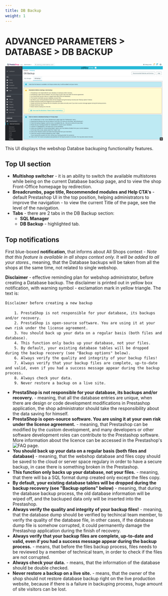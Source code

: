 ```yaml
---
title: DB Backup
weight: 1
---
```


# ADVANCED PARAMETERS > DATABASE > DB BACKUP

![Database Backup UI](static/img/configure-db-backup.png)

This UI displays the webshop Databse backuping functionality features.

## Top UI section

- **Multishop switcher** - it is an ability to switch the available multistores while being on the current Database backup page, and to view the shop Front-Office homepage by redirection.
- **Breadcrumbs, page title, Recommended modules and Help CTA's** - default Prestashop UI in the top position, helping administrators to improve the navigation - to view the current Title of the page, see the level of the navigation.
- **Tabs** - there are 2 tabs in the DB Backup section:
  - **SQL Manager**
  - **DB Backup** - highlighted tab.

## Top notifications

First blue-boxed **notification**, that informs about All Shops context - _Note that this feature is available in all shops context only. It will be added to all your stores._, meaning, that the Database backups will be taken from all the shops at the same time, not related to single webshop. 

**Disclaimer** - effective reminding plan for webshop administrator, before creating a Database backup. The disclaimer is printed out in yellow box notification, with warning symbol - exclamation mark in yellow triangle. The text is:

```
Disclaimer before creating a new backup

    1. PrestaShop is not responsible for your database, its backups and/or recovery.
    2. PrestaShop is open-source software. You are using it at your own risk under the license agreement.
    3. You should back up your data on a regular basis (both files and database).
    4. This function only backs up your database, not your files.
    5. By default, your existing database tables will be dropped during the backup recovery (see "Backup options" below).
    6. Always verify the quality and integrity of your backup files!
    7. Always verify that your backup files are complete, up-to-date and valid, even if you had a success message appear during the backup process.
    8. Always check your data.
    9. Never restore a backup on a live site.
```
- **PrestaShop is not responsible for your database, its backups and/or recovery.** - meaning, that all the database entries are unique, when there are design or code development modifications in Prestashop application, the shop administrator should take the responsibility about the data saving for himself.
- **PrestaShop is open-source software. You are using it at your own risk under the license agreement.** - meaning, that Prestashop can be modified by the custom development, and many developers or other software development roles can contribute to the Prestashop software. More information about the licence can be accessed in the Prestashop's ![FAQ page](https://www.prestashop.com/en/faq).
- **You should back up your data on a regular basis (both files and database)** - meaning, that the webshop database and files copy should be saved to the cloud or server space regulary in order to have a secure backup, in case there is something broken in the Prestashop.
- **This function only backs up your database, not your files.** - meaning, that there will ba a SQL format dump created only except the files copy.
- **By default, your existing database tables will be dropped during the backup recovery (see "Backup options" below)** - meaning, that during the database backup process, the old database information will be wiped off, and the backuped data only will be inserted into the Prestashop.
- **Always verify the quality and integrity of your backup files!** - meaning, that the database dump should be verified by techincal team member, to verify the quality of the database file, in other cases, if the database dump file is somehow corrupted, it could permanently damage the Prestashop application during the finish of recovery.
- **Always verify that your backup files are complete, up-to-date and valid, even if you had a success message appear during the backup process.** - means, that before the files backup process, files needs to be reviewed by a member of technical team, in order to check if the files are not corrupted.
- **Always check your data.** - means, that the information of the database should be double checked.
- **Never restore a backup on a live site.** - means, that the owner of the shop should not restore database backup right on the live production website, because if there is a failure in backuping process, huge amount of site visitors can be lost.
